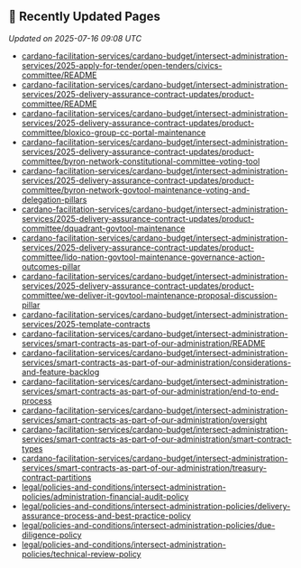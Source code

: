 ## 🔄 Recently Updated Pages

_Updated on 2025-07-16 09:08 UTC_

- [cardano-facilitation-services/cardano-budget/intersect-administration-services/2025-apply-for-tender/open-tenders/civics-committee/README](https://docs.intersectmbo.org/cardano-facilitation-services/cardano-budget/intersect-administration-services/2025-apply-for-tender/open-tenders/civics-committee/README)
- [cardano-facilitation-services/cardano-budget/intersect-administration-services/2025-delivery-assurance-contract-updates/product-committee/README](https://docs.intersectmbo.org/cardano-facilitation-services/cardano-budget/intersect-administration-services/2025-delivery-assurance-contract-updates/product-committee/README)
- [cardano-facilitation-services/cardano-budget/intersect-administration-services/2025-delivery-assurance-contract-updates/product-committee/bloxico-group-cc-portal-maintenance](https://docs.intersectmbo.org/cardano-facilitation-services/cardano-budget/intersect-administration-services/2025-delivery-assurance-contract-updates/product-committee/bloxico-group-cc-portal-maintenance)
- [cardano-facilitation-services/cardano-budget/intersect-administration-services/2025-delivery-assurance-contract-updates/product-committee/byron-network-constitutional-committee-voting-tool](https://docs.intersectmbo.org/cardano-facilitation-services/cardano-budget/intersect-administration-services/2025-delivery-assurance-contract-updates/product-committee/byron-network-constitutional-committee-voting-tool)
- [cardano-facilitation-services/cardano-budget/intersect-administration-services/2025-delivery-assurance-contract-updates/product-committee/byron-network-govtool-maintenance-voting-and-delegation-pillars](https://docs.intersectmbo.org/cardano-facilitation-services/cardano-budget/intersect-administration-services/2025-delivery-assurance-contract-updates/product-committee/byron-network-govtool-maintenance-voting-and-delegation-pillars)
- [cardano-facilitation-services/cardano-budget/intersect-administration-services/2025-delivery-assurance-contract-updates/product-committee/dquadrant-govtool-maintenance](https://docs.intersectmbo.org/cardano-facilitation-services/cardano-budget/intersect-administration-services/2025-delivery-assurance-contract-updates/product-committee/dquadrant-govtool-maintenance)
- [cardano-facilitation-services/cardano-budget/intersect-administration-services/2025-delivery-assurance-contract-updates/product-committee/lido-nation-govtool-maintenance-governance-action-outcomes-pillar](https://docs.intersectmbo.org/cardano-facilitation-services/cardano-budget/intersect-administration-services/2025-delivery-assurance-contract-updates/product-committee/lido-nation-govtool-maintenance-governance-action-outcomes-pillar)
- [cardano-facilitation-services/cardano-budget/intersect-administration-services/2025-delivery-assurance-contract-updates/product-committee/we-deliver-it-govtool-maintenance-proposal-discussion-pillar](https://docs.intersectmbo.org/cardano-facilitation-services/cardano-budget/intersect-administration-services/2025-delivery-assurance-contract-updates/product-committee/we-deliver-it-govtool-maintenance-proposal-discussion-pillar)
- [cardano-facilitation-services/cardano-budget/intersect-administration-services/2025-template-contracts](https://docs.intersectmbo.org/cardano-facilitation-services/cardano-budget/intersect-administration-services/2025-template-contracts)
- [cardano-facilitation-services/cardano-budget/intersect-administration-services/smart-contracts-as-part-of-our-administration/README](https://docs.intersectmbo.org/cardano-facilitation-services/cardano-budget/intersect-administration-services/smart-contracts-as-part-of-our-administration/README)
- [cardano-facilitation-services/cardano-budget/intersect-administration-services/smart-contracts-as-part-of-our-administration/considerations-and-feature-backlog](https://docs.intersectmbo.org/cardano-facilitation-services/cardano-budget/intersect-administration-services/smart-contracts-as-part-of-our-administration/considerations-and-feature-backlog)
- [cardano-facilitation-services/cardano-budget/intersect-administration-services/smart-contracts-as-part-of-our-administration/end-to-end-process](https://docs.intersectmbo.org/cardano-facilitation-services/cardano-budget/intersect-administration-services/smart-contracts-as-part-of-our-administration/end-to-end-process)
- [cardano-facilitation-services/cardano-budget/intersect-administration-services/smart-contracts-as-part-of-our-administration/oversight](https://docs.intersectmbo.org/cardano-facilitation-services/cardano-budget/intersect-administration-services/smart-contracts-as-part-of-our-administration/oversight)
- [cardano-facilitation-services/cardano-budget/intersect-administration-services/smart-contracts-as-part-of-our-administration/smart-contract-types](https://docs.intersectmbo.org/cardano-facilitation-services/cardano-budget/intersect-administration-services/smart-contracts-as-part-of-our-administration/smart-contract-types)
- [cardano-facilitation-services/cardano-budget/intersect-administration-services/smart-contracts-as-part-of-our-administration/treasury-contract-partitions](https://docs.intersectmbo.org/cardano-facilitation-services/cardano-budget/intersect-administration-services/smart-contracts-as-part-of-our-administration/treasury-contract-partitions)
- [legal/policies-and-conditions/intersect-administration-policies/administration-financial-audit-policy](https://docs.intersectmbo.org/legal/policies-and-conditions/intersect-administration-policies/administration-financial-audit-policy)
- [legal/policies-and-conditions/intersect-administration-policies/delivery-assurance-process-and-best-practice-policy](https://docs.intersectmbo.org/legal/policies-and-conditions/intersect-administration-policies/delivery-assurance-process-and-best-practice-policy)
- [legal/policies-and-conditions/intersect-administration-policies/due-diligence-policy](https://docs.intersectmbo.org/legal/policies-and-conditions/intersect-administration-policies/due-diligence-policy)
- [legal/policies-and-conditions/intersect-administration-policies/technical-review-policy](https://docs.intersectmbo.org/legal/policies-and-conditions/intersect-administration-policies/technical-review-policy)
